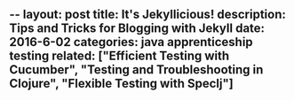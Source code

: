 --
layout: post
title: It's Jekyllicious!
description: Tips and Tricks for Blogging with Jekyll
date: 2016-6-02
categories: java apprenticeship testing
related: ["Efficient Testing with Cucumber", "Testing and Troubleshooting in Clojure", "Flexible Testing with Speclj"]
---
